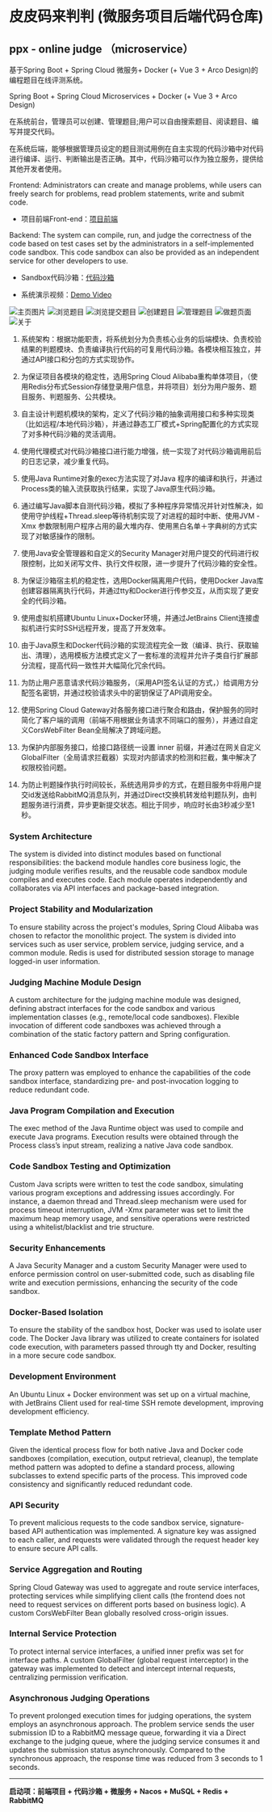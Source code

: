 # 皮皮码来判判 (微服务项目后端代码仓库)
## ppx - online judge （microservice）

基于Spring Boot + Spring Cloud 微服务+ Docker (+ Vue 3 + Arco Design)的编程题目在线评测系统。

Spring Boot + Spring Cloud Microservices + Docker (+ Vue 3 + Arco Design)

在系统前台，管理员可以创建、管理题目;用户可以自由搜索题目、阅读题目、编写并提交代码。

在系统后端，能够根据管理员设定的题目测试用例在自主实现的代码沙箱中对代码进行编译、运行、判断输出是否正确。其中，代码沙箱可以作为独立服务，提供给其他开发者使用。

Frontend: Administrators can create and manage problems, while users can freely search for problems, read problem statements, write and submit code.

- 项目前端Front-end：[项目前端](https://github.com/pipixiangz/ppxoj-code-sandbox)

Backend: The system can compile, run, and judge the correctness of the code based on test cases set by the administrators in a self-implemented code sandbox. This code sandbox can also be provided as an independent service for other developers to use.

- Sandbox代码沙箱：[代码沙箱](https://github.com/pipixiangz/ppxoj-code-sandbox)

- 系统演示视频：[Demo Video](https://github.com/pipixiangz/ppxoj-frontend/blob/main/imgs/ppxoj_720P.mp4)

![主页图片](https://github.com/pipixiangz/ppxoj-frontend/blob/main/imgs/mainPage.jpg)
![浏览题目](https://github.com/pipixiangz/ppxoj-frontend/blob/main/imgs/questionView.jpg)
![浏览提交题目](https://github.com/pipixiangz/ppxoj-frontend/blob/main/imgs/questionSubmitView.jpg)
![创建题目](https://github.com/pipixiangz/ppxoj-frontend/blob/main/imgs/createQuestionView.jpg)
![管理题目](https://github.com/pipixiangz/ppxoj-frontend/blob/main/imgs/manageQuestionView.jpg)
![做题页面](https://github.com/pipixiangz/ppxoj-frontend/blob/main/imgs/doQuestionView.png)
![关于](https://github.com/pipixiangz/ppxoj-frontend/blob/main/imgs/about.png)

1. 系统架构：根据功能职责，将系统划分为负责核心业务的后端模块、负责校验结果的判题模块、负责编译执行代码的可复用代码沙箱。各模块相互独立，并通过API接口和分包的方式实现协作。
2. 为保证项目各模块的稳定性，选用Spring Cloud Alibaba重构单体项目，（使用Redis分布式Session存储登录用户信息，并将项目）划分为用户服务、题目服务、判题服务、公共模块。

3. 自主设计判题机模块的架构，定义了代码沙箱的抽象调用接口和多种实现类（比如远程/本地代码沙箱），并通过静态工厂模式+Spring配置化的方式实现了对多种代码沙箱的灵活调用。

4. 使用代理模式对代码沙箱接口进行能力增强，统一实现了对代码沙箱调用前后的日志记录，减少重复代码。

5. 使用Java Runtime对象的exec方法实现了对Java 程序的编译和执行，并通过Process类的输入流获取执行结果，实现了Java原生代码沙箱。

6. 通过编写Java脚本自测代码沙箱，模拟了多种程序异常情况并针对性解决，如使用守护线程+Thread.sleep等待机制实现了对进程的超时中断、使用JVM -Xmx 参数限制用户程序占用的最大堆内存、使用黑白名单＋字典树的方式实现了对敏感操作的限制。

7. 使用Java安全管理器和自定义的Security Manager对用户提交的代码进行权限控制，比如关闭写文件、执行文件权限，进一步提升了代码沙箱的安全性。

8. 为保证沙箱宿主机的稳定性，选用Docker隔离用户代码，使用Docker Java库创建容器隔离执行代码，并通过tty和Docker进行传参交互，从而实现了更安全的代码沙箱。

9. 使用虚拟机搭建Ubuntu Linux+Docker环境，并通过JetBrains Client连接虚拟机进行实时SSH远程开发，提高了开发效率。

10. 由于Java原生和Docker代码沙箱的实现流程完全一致（编译、执行、获取输出、清理），选用模板方法模式定义了一套标准的流程并允许子类自行扩展部分流程，提高代码一致性并大幅简化冗余代码。

11. 为防止用户恶意请求代码沙箱服务，（采用API签名认证的方式，）给调用方分配签名密钥，并通过校验请求头中的密钥保证了API调用安全。

12. 使用Spring Cloud Gateway对各服务接口进行聚合和路由，保护服务的同时简化了客户端的调用（前端不用根据业务请求不同端口的服务），并通过自定义CorsWebFilter Bean全局解决了跨域问题。

13. 为保护内部服务接口，给接口路径统一设置 inner 前缀，并通过在网关自定义GlobalFilter（全局请求拦截器）实现对内部请求的检测和拦截，集中解决了权限校验问题。

14. 为防止判题操作执行时间较长，系统选用异步的方式，在题目服务中将用户提交id发送给RabbitMQ消息队列，并通过Direct交换机转发给判题队列，由判题服务进行消费，异步更新提交状态。相比于同步，响应时长由3秒减少至1秒。

### System Architecture
The system is divided into distinct modules based on functional responsibilities: the backend module handles core business logic, the judging module verifies results, and the reusable code sandbox module compiles and executes code. Each module operates independently and collaborates via API interfaces and package-based integration.

### Project Stability and Modularization
To ensure stability across the project's modules, Spring Cloud Alibaba was chosen to refactor the monolithic project. The system is divided into services such as user service, problem service, judging service, and a common module. Redis is used for distributed session storage to manage logged-in user information.

### Judging Machine Module Design
A custom architecture for the judging machine module was designed, defining abstract interfaces for the code sandbox and various implementation classes (e.g., remote/local code sandboxes). Flexible invocation of different code sandboxes was achieved through a combination of the static factory pattern and Spring configuration.

### Enhanced Code Sandbox Interface
The proxy pattern was employed to enhance the capabilities of the code sandbox interface, standardizing pre- and post-invocation logging to reduce redundant code.

### Java Program Compilation and Execution
The exec method of the Java Runtime object was used to compile and execute Java programs. Execution results were obtained through the Process class’s input stream, realizing a native Java code sandbox.

### Code Sandbox Testing and Optimization
Custom Java scripts were written to test the code sandbox, simulating various program exceptions and addressing issues accordingly. For instance, a daemon thread and Thread.sleep mechanism were used for process timeout interruption, JVM -Xmx parameter was set to limit the maximum heap memory usage, and sensitive operations were restricted using a whitelist/blacklist and trie structure.

### Security Enhancements
A Java Security Manager and a custom Security Manager were used to enforce permission control on user-submitted code, such as disabling file write and execution permissions, enhancing the security of the code sandbox.

### Docker-Based Isolation
To ensure the stability of the sandbox host, Docker was used to isolate user code. The Docker Java library was utilized to create containers for isolated code execution, with parameters passed through tty and Docker, resulting in a more secure code sandbox.

### Development Environment
An Ubuntu Linux + Docker environment was set up on a virtual machine, with JetBrains Client used for real-time SSH remote development, improving development efficiency.

### Template Method Pattern
Given the identical process flow for both native Java and Docker code sandboxes (compilation, execution, output retrieval, cleanup), the template method pattern was adopted to define a standard process, allowing subclasses to extend specific parts of the process. This improved code consistency and significantly reduced redundant code.

### API Security
To prevent malicious requests to the code sandbox service, signature-based API authentication was implemented. A signature key was assigned to each caller, and requests were validated through the request header key to ensure secure API calls.

### Service Aggregation and Routing
Spring Cloud Gateway was used to aggregate and route service interfaces, protecting services while simplifying client calls (the frontend does not need to request services on different ports based on business logic). A custom CorsWebFilter Bean globally resolved cross-origin issues.

### Internal Service Protection
To protect internal service interfaces, a unified inner prefix was set for interface paths. A custom GlobalFilter (global request interceptor) in the gateway was implemented to detect and intercept internal requests, centralizing permission verification.

### Asynchronous Judging Operations
To prevent prolonged execution times for judging operations, the system employs an asynchronous approach. The problem service sends the user submission ID to a RabbitMQ message queue, forwarding it via a Direct exchange to the judging queue, where the judging service consumes it and updates the submission status asynchronously. Compared to the synchronous approach, the response time was reduced from 3 seconds to 1 seconds.

---

**启动项：前端项目 + 代码沙箱 + 微服务 + Nacos + MuSQL + Redis + RabbitMQ**








